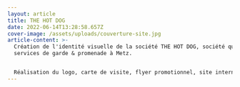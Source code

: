 ```yaml
---
layout: article
title: THE HOT DOG
date: 2022-06-14T13:28:58.657Z
cover-image: /assets/uploads/couverture-site.jpg
article-content: >-
  Création de l'identité visuelle de la société THE HOT DOG, société qui propose
  services de garde & promenade à Metz.


  Réalisation du logo, carte de visite, flyer promotionnel, site internet mais aussi animation des réseaux sociaux ( créations d'infographies, prise de vue et montage vidéo )
---
```

